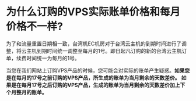 <!-- --- tag: faq 云主机 -->
<!-- --- title: 为什么订购的VPS实际账单价格和每月价格不一样? -->
# 为什么订购的VPS实际账单价格和每月价格不一样?

  为了和流量重置日期相一致，台湾机EC机房对于台湾云主机的到期时间进行了调整，将云主机到期时间统一调整至每月的1号。即日起凡订购的新的台湾云主机订单，续费时间统一为每月的1号。 
  
  当您在我们网站上订购VPS产品的时候，您可能会对实际的账单产生疑惑。<strong>如果您是在每月的17号之前订购的VPS产品，所生成的账单为当月剩余的天数差价。 如果是在每月17号之后订购的VPS产品，生成的账单为当月剩余的天数差价加上下个月整月的账单。</strong>
  
  